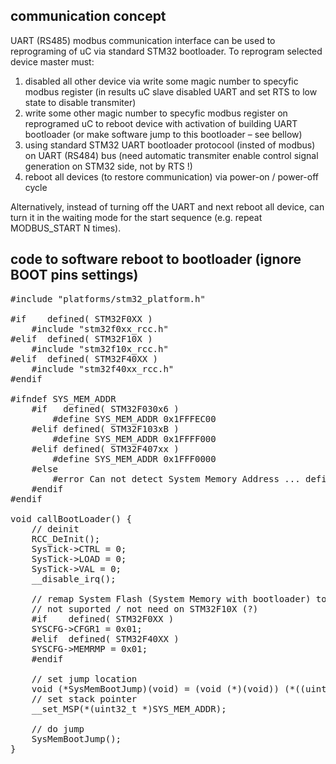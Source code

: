 communication concept
---------------------

UART (RS485) modbus communication interface can be used to reprograming of uC
via standard STM32 bootloader. To reprogram selected device master must:

1. disabled all other device via write some magic number to specyfic modbus register
   (in results uC slave disabled UART and set RTS to low state to disable transmiter)
2. write some other magic number to specyfic modbus register on reprogramed uC to reboot
   device with activation of building UART bootloader (or make software jump to this bootloader – see bellow)
3. using standard STM32 UART bootloader protocool (insted of modbus) on UART (RS484) bus
   (need automatic transmiter enable control signal generation on STM32 side, not by RTS !)
4. reboot all devices (to restore communication) via power-on / power-off cycle

Alternatively, instead of turning off the UART and next reboot all device, can turn it in the waiting mode for the start sequence (e.g. repeat MODBUS_START N times).


code to software reboot to bootloader (ignore BOOT pins settings)
-----------------------------------------------------------------

<pre>
#include "platforms/stm32_platform.h"

#if    defined( STM32F0XX )
	#include "stm32f0xx_rcc.h"
#elif  defined( STM32F10X )
	#include "stm32f10x_rcc.h"
#elif  defined( STM32F40XX )
	#include "stm32f40xx_rcc.h"
#endif

#ifndef SYS_MEM_ADDR
	#if   defined( STM32F030x6 )
		#define SYS_MEM_ADDR 0x1FFFEC00
	#elif defined( STM32F103xB )
		#define SYS_MEM_ADDR 0x1FFFF000
	#elif defined( STM32F407xx )
		#define SYS_MEM_ADDR 0x1FFF0000
	#else
		#error Can not detect System Memory Address ... define SYS_MEM_ADDR or use supported uC type
	#endif
#endif

void callBootLoader() {
	// deinit
	RCC_DeInit();
	SysTick->CTRL = 0;
	SysTick->LOAD = 0;
	SysTick->VAL = 0;
	__disable_irq();
	
	// remap System Flash (System Memory with bootloader) to 0x0000 0000
	// not suported / not need on STM32F10X (?)
	#if    defined( STM32F0XX )
	SYSCFG->CFGR1 = 0x01;
	#elif  defined( STM32F40XX )
	SYSCFG->MEMRMP = 0x01;
	#endif
	
	// set jump location
	void (*SysMemBootJump)(void) = (void (*)(void)) (*((uint32_t *)(SYS_MEM_ADDR + 4)));
	// set stack pointer
	__set_MSP(*(uint32_t *)SYS_MEM_ADDR);
	
	// do jump
	SysMemBootJump();
}
</pre>
